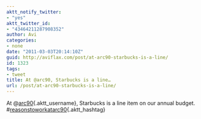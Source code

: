 ```yaml
---
aktt_notify_twitter:
- "yes"
aktt_twitter_id:
- "43464211287908352"
author: Avi
categories:
- none
date: "2011-03-03T20:14:10Z"
guid: http://aviflax.com/post/at-arc90-starbucks-is-a-line/
id: 1323
tags:
- tweet
title: At @arc90, Starbucks is a line…
url: /post/at-arc90-starbucks-is-a-line/
---
```

At @[arc90](http://twitter.com/arc90){.aktt_username}, Starbucks is a line item on our annual budget. #[reasonstoworkatarc90](http://search.twitter.com/search?q=%23reasonstoworkatarc90){.aktt_hashtag}